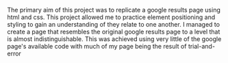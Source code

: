 The primary aim of this project was to replicate a google results page using html and css. This project allowed me to practice element positioning and styling to gain an understanding of they relate to one another. I managed to create a page that resembles the original google results page to a level that is almost indistinguishable. This was achieved using very little of the google page's available code with much of my page being the result of trial-and-error
